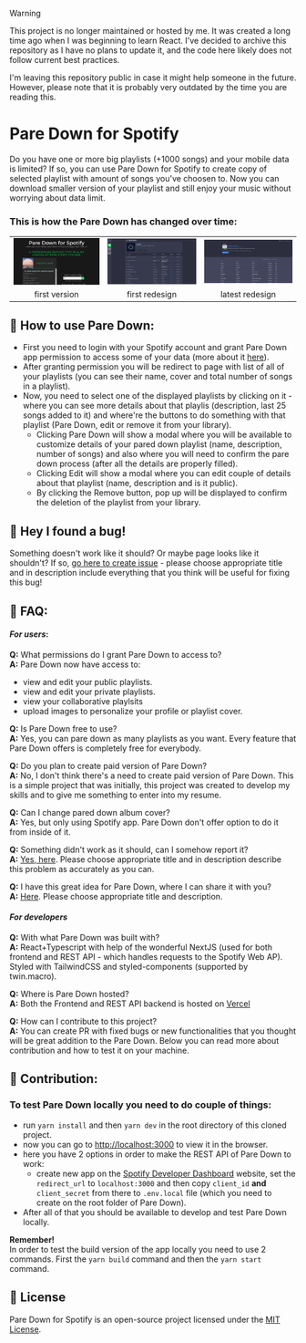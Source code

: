 > [!WARNING]  
> This project is no longer maintained or hosted by me. It was created a long time ago when I was beginning to learn React.
> I've decided to archive this repository as I have no plans to update it, and the code here likely does not follow current best practices.
>
> I'm leaving this repository public in case it might help someone in the future. However, please note that it is probably very outdated by the time you are reading this.

# Pare Down for Spotify

Do you have one or more big playlists (+1000 songs) and your mobile data is limited? If so, you can use Pare Down for Spotify to create copy of selected playlist with amount of songs you've choosen to. Now you can download smaller version of your playlist and still enjoy your music without worrying about data limit.

### **This is how the Pare Down has changed over time**:

<table align="center">
	<tr>
		<td><img src="./readme_img/_oldpare-down3.png" width="240" /></td>
		<td><img src="./readme_img/paredown_redesignV1-7.png" width="240" /></td>
    <td><img src="./readme_img/paredown_redesignV2.png" width="240" /></td>
	</tr>
	<tr align="center">
		<td>first version</td>
		<td>first redesign</td>
    <td>latest redesign</td>
	</tr>
</table>

## 📖 How to use Pare Down:

- First you need to login with your Spotify account and grant Pare Down app permission to access some of your data (more about it [here](#For-users)).
- After granting permission you will be redirect to page with list of all of your playlists (you can see their name, cover and total number of songs in a playlist).
- Now, you need to select one of the displayed playlists by clicking on it - where you can see more details about that playlis (description, last 25 songs added to it) and where're the buttons to do something with that playlist (Pare Down, edit or remove it from your library).
  - Clicking Pare Down will show a modal where you will be available to customize details of your pared down playlist (name, description, number of songs) and also where you will need to confirm the pare down process (after all the details are properly filled).
  - Clicking Edit will show a modal where you can edit couple of details about that playlist (name, description and is it public).
  - By clicking the Remove button, pop up will be displayed to confirm the deletion of the playlist from your library.

## 🐞 Hey I found a bug!

Something doesn't work like it should? Or maybe page looks like it shouldn't? If so, [go here to create issue](https://github.com/datguyducky/pare-down/issues/new) - please choose appropriate title and in description include everything that you think will be useful for fixing this bug!

## 🙋 FAQ:

#### **_For users_**:

**Q:** What permissions do I grant Pare Down to access to?\
**A:** Pare Down now have access to:

- view and edit your public playlists.
- view and edit your private playlists.
- view your collaborative playlsits
- upload images to personalize your profile or playlist cover.

**Q:** Is Pare Down free to use?\
**A:** Yes, you can pare down as many playlists as you want. Every feature that Pare Down offers is completely free for everybody.

**Q:** Do you plan to create paid version of Pare Down?\
**A:** No, I don't think there's a need to create paid version of Pare Down. This is a simple project that was initially, this project was created to develop my skills and to give me something to enter into my resume.

**Q:** Can I change pared down album cover?\
**A:** Yes, but only using Spotify app. Pare Down don't offer option to do it from inside of it.

**Q:** Something didn't work as it should, can I somehow report it?\
**A:** [Yes, here](https://github.com/datguyducky/pare-down/issues/new). Please choose appropriate title and in description describe this problem as accurately as you can.

**Q:** I have this great idea for Pare Down, where I can share it with you?\
**A:** [Here](https://github.com/datguyducky/pare-down/issues/new). Please choose appropriate title and description.

#### **_For developers_**

**Q:** With what Pare Down was built with?\
**A:** React+Typescript with help of the wonderful NextJS (used for both frontend and REST API - which handles requests to the Spotify Web AP). Styled with TailwindCSS and styled-components (supported by twin.macro).

**Q:** Where is Pare Down hosted?\
**A:** Both the Frontend and REST API backend is hosted on [Vercel](https://vercel.com/)

**Q:** How can I contribute to this project?\
**A:** You can create PR with fixed bugs or new functionalities that you thought will be great addition to the Pare Down. Below you can read more about contribution and how to test it on your machine.

## 🤝 Contribution:

### To test Pare Down locally you need to do couple of things:

- run `yarn install` and then `yarn dev` in the root directory of this cloned project.
- now you can go to [http://localhost:3000](http://localhost:3000) to view it in the browser.
- here you have 2 options in order to make the REST API of Pare Down to work:
  - create new app on the [Spotify Developer Dashboard](https://developer.spotify.com/dashboard/) website, set the `redirect_url` to `localhost:3000` and then copy `client_id` **and** `client_secret` from there to `.env.local` file (which you need to create on the root folder of Pare Down).
- After all of that you should be available to develop and test Pare Down locally.

**Remember!**\
In order to test the build version of the app locally you need to use 2 commands. First the `yarn build` command and then the `yarn start` command.

## 📝 License

Pare Down for Spotify is an open-source project licensed under the [MIT License](https://github.com/datguyducky/pare-down/blob/master/LICENSE).
